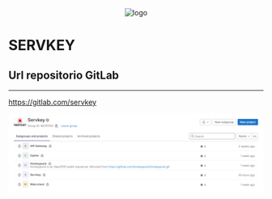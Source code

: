 <div align="center">
    <img src="https://gitlab.com/servkey/servkey/-/raw/main/img/logo_servkey.png" alt="logo" width="500"/>
</div>

# SERVKEY

## Url repositorio GitLab
---

https://gitlab.com/servkey

<a href="https://gitlab.com/servkey">![](./img/servkey_print.PNG "servkey")</a>
